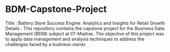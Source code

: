 # BDM-Capstone-Project
Title : Battery Store Success Engine: Analytics and Insights for Retail Growth
Details : This repository contains the capstone project for the Business Data Management (BDM) subject at IIT-Madras. The objective of this project was to apply data management and analysis techniques to address the challenges faced by a business owner.
